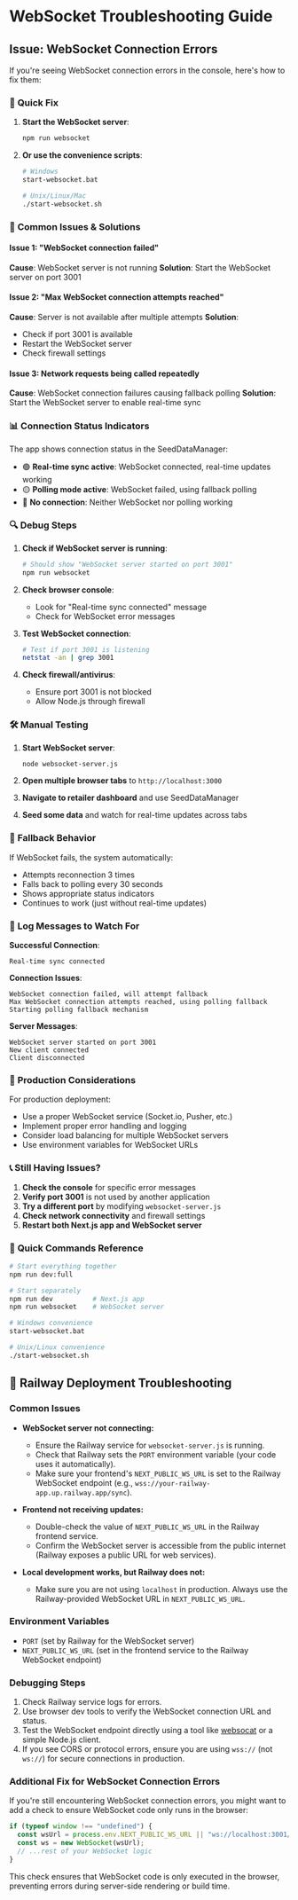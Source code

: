 # WebSocket Troubleshooting Guide

## Issue: WebSocket Connection Errors

If you're seeing WebSocket connection errors in the console, here's how to fix them:

### 🔧 **Quick Fix**

1. **Start the WebSocket server**:

   ```bash
   npm run websocket
   ```

2. **Or use the convenience scripts**:

   ```bash
   # Windows
   start-websocket.bat

   # Unix/Linux/Mac
   ./start-websocket.sh
   ```

### 🚨 **Common Issues & Solutions**

#### Issue 1: "WebSocket connection failed"

**Cause**: WebSocket server is not running
**Solution**: Start the WebSocket server on port 3001

#### Issue 2: "Max WebSocket connection attempts reached"

**Cause**: Server is not available after multiple attempts
**Solution**:

- Check if port 3001 is available
- Restart the WebSocket server
- Check firewall settings

#### Issue 3: Network requests being called repeatedly

**Cause**: WebSocket connection failures causing fallback polling
**Solution**: Start the WebSocket server to enable real-time sync

### 📊 **Connection Status Indicators**

The app shows connection status in the SeedDataManager:

- 🟢 **Real-time sync active**: WebSocket connected, real-time updates working
- 🟡 **Polling mode active**: WebSocket failed, using fallback polling
- 🔴 **No connection**: Neither WebSocket nor polling working

### 🔍 **Debug Steps**

1. **Check if WebSocket server is running**:

   ```bash
   # Should show "WebSocket server started on port 3001"
   npm run websocket
   ```

2. **Check browser console**:

   - Look for "Real-time sync connected" message
   - Check for WebSocket error messages

3. **Test WebSocket connection**:

   ```bash
   # Test if port 3001 is listening
   netstat -an | grep 3001
   ```

4. **Check firewall/antivirus**:
   - Ensure port 3001 is not blocked
   - Allow Node.js through firewall

### 🛠️ **Manual Testing**

1. **Start WebSocket server**:

   ```bash
   node websocket-server.js
   ```

2. **Open multiple browser tabs** to `http://localhost:3000`

3. **Navigate to retailer dashboard** and use SeedDataManager

4. **Seed some data** and watch for real-time updates across tabs

### 🔄 **Fallback Behavior**

If WebSocket fails, the system automatically:

- Attempts reconnection 3 times
- Falls back to polling every 30 seconds
- Shows appropriate status indicators
- Continues to work (just without real-time updates)

### 📝 **Log Messages to Watch For**

**Successful Connection**:

```
Real-time sync connected
```

**Connection Issues**:

```
WebSocket connection failed, will attempt fallback
Max WebSocket connection attempts reached, using polling fallback
Starting polling fallback mechanism
```

**Server Messages**:

```
WebSocket server started on port 3001
New client connected
Client disconnected
```

### 🚀 **Production Considerations**

For production deployment:

- Use a proper WebSocket service (Socket.io, Pusher, etc.)
- Implement proper error handling and logging
- Consider load balancing for multiple WebSocket servers
- Use environment variables for WebSocket URLs

### 📞 **Still Having Issues?**

1. **Check the console** for specific error messages
2. **Verify port 3001** is not used by another application
3. **Try a different port** by modifying `websocket-server.js`
4. **Check network connectivity** and firewall settings
5. **Restart both Next.js app and WebSocket server**

### 🎯 **Quick Commands Reference**

```bash
# Start everything together
npm run dev:full

# Start separately
npm run dev          # Next.js app
npm run websocket    # WebSocket server

# Windows convenience
start-websocket.bat

# Unix/Linux convenience
./start-websocket.sh
```

## 🚀 Railway Deployment Troubleshooting

### Common Issues

- **WebSocket server not connecting:**

  - Ensure the Railway service for `websocket-server.js` is running.
  - Check that Railway sets the `PORT` environment variable (your code uses it automatically).
  - Make sure your frontend's `NEXT_PUBLIC_WS_URL` is set to the Railway WebSocket endpoint (e.g., `wss://your-railway-app.up.railway.app/sync`).

- **Frontend not receiving updates:**

  - Double-check the value of `NEXT_PUBLIC_WS_URL` in the Railway frontend service.
  - Confirm the WebSocket server is accessible from the public internet (Railway exposes a public URL for web services).

- **Local development works, but Railway does not:**
  - Make sure you are not using `localhost` in production. Always use the Railway-provided WebSocket URL in `NEXT_PUBLIC_WS_URL`.

### Environment Variables

- `PORT` (set by Railway for the WebSocket server)
- `NEXT_PUBLIC_WS_URL` (set in the frontend service to the Railway WebSocket endpoint)

### Debugging Steps

1. Check Railway service logs for errors.
2. Use browser dev tools to verify the WebSocket connection URL and status.
3. Test the WebSocket endpoint directly using a tool like [websocat](https://github.com/vi/websocat) or a simple Node.js client.
4. If you see CORS or protocol errors, ensure you are using `wss://` (not `ws://`) for secure connections in production.

### **Additional Fix for WebSocket Connection Errors**

If you're still encountering WebSocket connection errors, you might want to add a check to ensure WebSocket code only runs in the browser:

```js
if (typeof window !== "undefined") {
  const wsUrl = process.env.NEXT_PUBLIC_WS_URL || "ws://localhost:3001/sync";
  const ws = new WebSocket(wsUrl);
  // ...rest of your WebSocket logic
}
```

This check ensures that WebSocket code is only executed in the browser, preventing errors during server-side rendering or build time.
